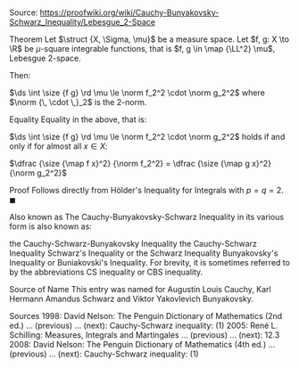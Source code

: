 # 

Source: https://proofwiki.org/wiki/Cauchy-Bunyakovsky-Schwarz_Inequality/Lebesgue_2-Space



Theorem
Let $\struct {X, \Sigma, \mu}$ be a measure space.
Let $f, g: X \to \R$ be $\mu$-square integrable functions, that is $f, g \in \map {\LL^2} \mu$, Lebesgue $2$-space.

Then:

$\ds \int \size {f g} \rd \mu \le \norm f_2^2 \cdot \norm g_2^2$
where $\norm {\, \cdot \,}_2$ is the $2$-norm.


Equality
Equality in the above, that is:

$\ds \int \size {f g} \rd \mu \le \norm f_2^2 \cdot \norm g_2^2$
holds if and only if for almost all $x \in X$:

$\dfrac {\size {\map f x}^2} {\norm f_2^2} = \dfrac {\size {\map g x}^2} {\norm g_2^2}$


Proof
Follows directly from Hölder's Inequality for Integrals with $p = q = 2$.
$\blacksquare$


Also known as
The Cauchy-Bunyakovsky-Schwarz Inequality in its various form is also known as:

the Cauchy-Schwarz-Bunyakovsky Inequality
the Cauchy-Schwarz Inequality
Schwarz's Inequality or the Schwarz Inequality
Bunyakovsky's Inequality or Buniakovski's Inequality.
For brevity, it is sometimes referred to by the abbreviations CS inequality or CBS inequality.


Source of Name
This entry was named for Augustin Louis Cauchy, Karl Hermann Amandus Schwarz and Viktor Yakovlevich Bunyakovsky.


Sources
1998: David Nelson: The Penguin Dictionary of Mathematics (2nd ed.) ... (previous) ... (next): Cauchy-Schwarz inequality: $(1)$
2005: René L. Schilling: Measures, Integrals and Martingales ... (previous) ... (next): $12.3$
2008: David Nelson: The Penguin Dictionary of Mathematics (4th ed.) ... (previous) ... (next): Cauchy-Schwarz inequality: $(1)$




